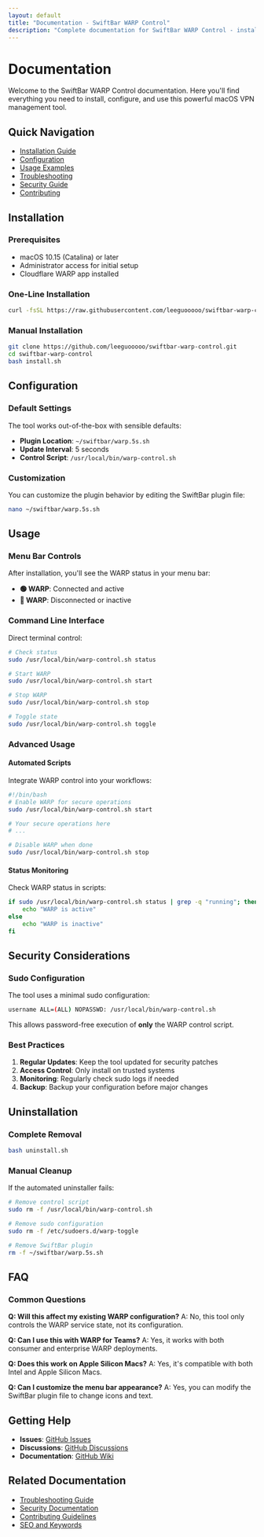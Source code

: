 ```yaml
---
layout: default
title: "Documentation - SwiftBar WARP Control"
description: "Complete documentation for SwiftBar WARP Control - installation, configuration, troubleshooting, and advanced usage."
---
```


# Documentation

Welcome to the SwiftBar WARP Control documentation. Here you'll find everything you need to install, configure, and use this powerful macOS VPN management tool.

## Quick Navigation

- [Installation Guide](#installation)
- [Configuration](#configuration)
- [Usage Examples](#usage)
- [Troubleshooting](TROUBLESHOOTING.md)
- [Security Guide](SECURITY.md)
- [Contributing](../CONTRIBUTING.md)

## Installation

### Prerequisites

- macOS 10.15 (Catalina) or later
- Administrator access for initial setup
- Cloudflare WARP app installed

### One-Line Installation

```bash
curl -fsSL https://raw.githubusercontent.com/leeguooooo/swiftbar-warp-control/main/install.sh | bash
```

### Manual Installation

```bash
git clone https://github.com/leeguooooo/swiftbar-warp-control.git
cd swiftbar-warp-control
bash install.sh
```

## Configuration

### Default Settings

The tool works out-of-the-box with sensible defaults:

- **Plugin Location**: `~/swiftbar/warp.5s.sh`
- **Update Interval**: 5 seconds
- **Control Script**: `/usr/local/bin/warp-control.sh`

### Customization

You can customize the plugin behavior by editing the SwiftBar plugin file:

```bash
nano ~/swiftbar/warp.5s.sh
```

## Usage

### Menu Bar Controls

After installation, you'll see the WARP status in your menu bar:

- **🟢 WARP**: Connected and active
- **🔴 WARP**: Disconnected or inactive

### Command Line Interface

Direct terminal control:

```bash
# Check status
sudo /usr/local/bin/warp-control.sh status

# Start WARP
sudo /usr/local/bin/warp-control.sh start

# Stop WARP
sudo /usr/local/bin/warp-control.sh stop

# Toggle state
sudo /usr/local/bin/warp-control.sh toggle
```

### Advanced Usage

#### Automated Scripts

Integrate WARP control into your workflows:

```bash
#!/bin/bash
# Enable WARP for secure operations
sudo /usr/local/bin/warp-control.sh start

# Your secure operations here
# ...

# Disable WARP when done
sudo /usr/local/bin/warp-control.sh stop
```

#### Status Monitoring

Check WARP status in scripts:

```bash
if sudo /usr/local/bin/warp-control.sh status | grep -q "running"; then
    echo "WARP is active"
else
    echo "WARP is inactive"
fi
```

## Security Considerations

### Sudo Configuration

The tool uses a minimal sudo configuration:

```bash
username ALL=(ALL) NOPASSWD: /usr/local/bin/warp-control.sh
```

This allows password-free execution of **only** the WARP control script.

### Best Practices

1. **Regular Updates**: Keep the tool updated for security patches
2. **Access Control**: Only install on trusted systems
3. **Monitoring**: Regularly check sudo logs if needed
4. **Backup**: Backup your configuration before major changes

## Uninstallation

### Complete Removal

```bash
bash uninstall.sh
```

### Manual Cleanup

If the automated uninstaller fails:

```bash
# Remove control script
sudo rm -f /usr/local/bin/warp-control.sh

# Remove sudo configuration
sudo rm -f /etc/sudoers.d/warp-toggle

# Remove SwiftBar plugin
rm -f ~/swiftbar/warp.5s.sh
```

## FAQ

### Common Questions

**Q: Will this affect my existing WARP configuration?**
A: No, this tool only controls the WARP service state, not its configuration.

**Q: Can I use this with WARP for Teams?**
A: Yes, it works with both consumer and enterprise WARP deployments.

**Q: Does this work on Apple Silicon Macs?**
A: Yes, it's compatible with both Intel and Apple Silicon Macs.

**Q: Can I customize the menu bar appearance?**
A: Yes, you can modify the SwiftBar plugin file to change icons and text.

## Getting Help

- **Issues**: [GitHub Issues](https://github.com/leeguooooo/swiftbar-warp-control/issues)
- **Discussions**: [GitHub Discussions](https://github.com/leeguooooo/swiftbar-warp-control/discussions)
- **Documentation**: [GitHub Wiki](https://github.com/leeguooooo/swiftbar-warp-control/wiki)

## Related Documentation

- [Troubleshooting Guide](TROUBLESHOOTING.md)
- [Security Documentation](SECURITY.md)
- [Contributing Guidelines](../CONTRIBUTING.md)
- [SEO and Keywords](SEO.md)